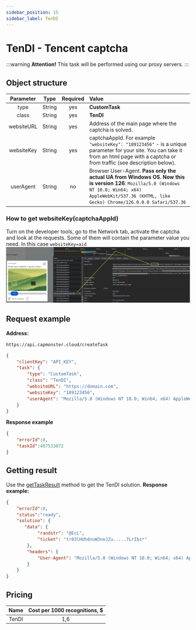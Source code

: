 ```yaml
---
sidebar_position: 15
sidebar_label: TenDI
---
```


# TenDI - Tencent captcha
:::warning **Attention!**
This task will be performed using our proxy servers.
:::
## **Object structure**
|**Parameter**|**Type**|**Required**|**Value**|
| :-: | :-: | :-: | :- | 
|type|String|yes|**CustomTask**|
|class|String|yes|**TenDI**|
|websiteURL|String|yes|Address of the main page where the captcha is solved.|
|websiteKey|String|yes|captchaAppId. For example `"websiteKey": "189123456"` - is a unique parameter for your site. You can take it from an html page with a captcha or from traffic (see description below).|
|userAgent|String|no|Browser User-Agent. **Pass only the actual UA from Windows OS. Now this is version 126**: `Mozilla/5.0 (Windows NT 10.0; Win64; x64) AppleWebKit/537.36 (KHTML, like Gecko) Chrome/126.0.0.0 Safari/537.36`|
### How to get websiteKey(captchaAppId)
Turn on the developer tools, go to the Network tab, activate the captcha and look at the requests. Some of them will contain the parameter value you need. In this case `websiteKey=aid`
![](tendi-devtools.png) 
## **Request example**
**Address:** 
```http
https://api.capmonster.cloud/createTask
```
```json
{
    "clientKey": "API_KEY",
    "task": {
        "type": "CustomTask",
        "class": "TenDI",
        "websiteURL": "https://domain.com",
        "websiteKey": "189123456",
        "userAgent": "Mozilla/5.0 (Windows NT 10.0; Win64; x64) AppleWebKit/537.36 (KHTML, like Gecko) Chrome/126.0.0.0 Safari/537.36"
    }
}
```
**Response example**
```json
{
    "errorId":0,
    "taskId":407533072
}
```
## **Getting result**
Use the [getTaskResult](../api/methods/get-task-result.md) method to get the TenDI solution.
**Response example:**
```json
{
    "errorId":0,
    "status":"ready",
    "solution": {
       "data": {
            "randstr": "@EcL",
            "ticket": "tr03lHUhdnuW3neJZu.....7LrIbs*"
        },
        "headers": {
            "User-Agent": "Mozilla/5.0 (Windows NT 10.0; Win64; x64) AppleWebKit/537.36 (KHTML, like Gecko) Chrome/126.0.0.0 Safari/537.36"
        }
    }
}
```
## **Pricing**
|**Name** |**Cost per 1000 recognitions, $**|
| :-: | :-: |
|TenDI|1,6|